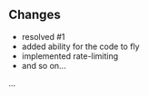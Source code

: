 ## Changes

-   resolved #1
-   added ability for the code to fly
-   implemented rate-limiting
-   and so on...

...
